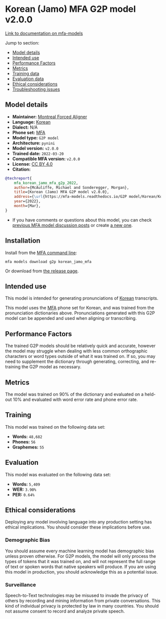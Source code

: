 
# Korean (Jamo) MFA G2P model v2.0.0

[Link to documentation on mfa-models](https://mfa-models.readthedocs.io/en/main/g2p/korean_jamo_mfa.html)

Jump to section:

- [Model details](#model-details)
- [Intended use](#intended-use)
- [Performance Factors](#performance-factors)
- [Metrics](#metrics)
- [Training data](#training-data)
- [Evaluation data](#evaluation-data)
- [Ethical considerations](#ethical-considerations)
- [Troubleshooting issues](#troubleshooting-issues)

## Model details

- **Maintainer:** [Montreal Forced Aligner](https://montreal-forced-aligner.readthedocs.io/)
- **Language:** [Korean](https://en.wikipedia.org/wiki/Korean_language)
- **Dialect:** N/A
- **Phone set:** [MFA](https://mfa-models.readthedocs.io/en/refactor/mfa_phone_set.html#korean)
- **Model type:** `G2P model`
- **Architecture:** `pynini`
- **Model version:** `v2.0.0`
- **Trained date:** `2022-03-20`
- **Compatible MFA version:** `v2.0.0`
- **License:** [CC BY 4.0](https://github.com/MontrealCorpusTools/mfa-models/tree/main/g2p/korean/jamo_mfa/v2.0.0/LICENSE)
- **Citation:**

```bibtex
@techreport{
	mfa_korean_jamo_mfa_g2p_2022,
	author={McAuliffe, Michael and Sonderegger, Morgan},
	title={Korean (Jamo) MFA G2P model v2.0.0},
	address={\url{https://mfa-models.readthedocs.io/G2P model/Korean/Korean (Jamo) MFA G2P model v2_0_0.html}},
	year={2022},
	month={Mar},
}
```

- If you have comments or questions about this model, you can check [previous MFA model discussion posts](https://github.com/MontrealCorpusTools/mfa-models/discussions?discussions_q=Korean+Jamo+MFA+G2P+model+v2.0.0) or create [a new one](https://github.com/MontrealCorpusTools/mfa-models/discussions/new).

## Installation

Install from the [MFA command line](https://montreal-forced-aligner.readthedocs.io/en/latest/user_guide/models/index.html):

```
mfa models download g2p korean_jamo_mfa
```

Or download from [the release page](https://github.com/MontrealCorpusTools/mfa-models/releases/tag/g2p-korean_jamo_mfa-v2.0.0).

## Intended use

This model is intended for generating pronunciations of [Korean](https://en.wikipedia.org/wiki/Korean_language) transcripts.

This model uses the [MFA](https://mfa-models.readthedocs.io/en/refactor/mfa_phone_set.html#korean) phone set for Korean, and was trained from the pronunciation dictionaries above.
Pronunciations generated with this G2P model can be appended and used when aligning or transcribing.

## Performance Factors

The trained G2P models should be relatively quick and accurate, however the model may struggle when dealing with less common orthographic characters or word types outside of what it was trained on.
If so, you may need to supplement the dictionary through generating, correcting, and re-training the G2P model as necessary.

## Metrics

The model was trained on 90% of the dictionary and evaluated on a held-out 10% and evaluated with word error rate and phone error rate.

## Training

This model was trained on the following data set:


* **Words:** `48,682`
* **Phones:** `56`
* **Graphemes:** `55`

## Evaluation

This model was evaluated on the following data set:


* **Words:** `5,409`
* **WER:** `3.90%`
* **PER:** `0.64%`

## Ethical considerations

Deploying any model involving language into any production setting has ethical implications. You should consider these implications before use.

### Demographic Bias

You should assume every machine learning model has demographic bias unless proven otherwise.
For G2P models, the model will only process the types of tokens that it was trained on, and will not represent the full range of text or spoken words that
native speakers will produce.
If you are using this model in production, you should acknowledge this as a potential issue.

### Surveillance

Speech-to-Text technologies may be misused to invade the privacy of others by recording and mining information from private conversations.
This kind of individual privacy is protected by law in many countries.
You should not assume consent to record and analyze private speech.
